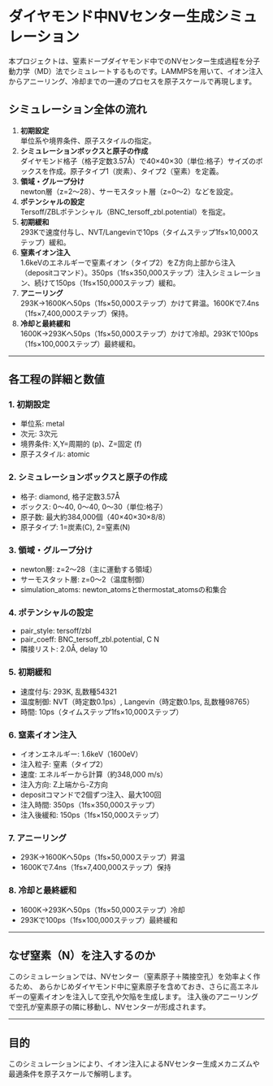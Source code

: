 

# ダイヤモンド中NVセンター生成シミュレーション

本プロジェクトは、窒素ドープダイヤモンド中でのNVセンター生成過程を分子動力学（MD）法でシミュレートするものです。LAMMPSを用いて、イオン注入からアニーリング、冷却までの一連のプロセスを原子スケールで再現します。

## シミュレーション全体の流れ

1. **初期設定**  
	単位系や境界条件、原子スタイルの指定。
2. **シミュレーションボックスと原子の作成**  
	ダイヤモンド格子（格子定数3.57Å）で40×40×30（単位:格子）サイズのボックスを作成。原子タイプ1（炭素）、タイプ2（窒素）を定義。
3. **領域・グループ分け**  
	newton層（z=2～28）、サーモスタット層（z=0～2）などを設定。
4. **ポテンシャルの設定**  
	Tersoff/ZBLポテンシャル（BNC_tersoff_zbl.potential）を指定。
5. **初期緩和**  
	293Kで速度付与し、NVT/Langevinで10ps（タイムステップ1fs×10,000ステップ）緩和。
6. **窒素イオン注入**  
	1.6keVのエネルギーで窒素イオン（タイプ2）をZ方向上部から注入（depositコマンド）。350ps（1fs×350,000ステップ）注入シミュレーション、続けて150ps（1fs×150,000ステップ）緩和。
7. **アニーリング**  
	293K→1600Kへ50ps（1fs×50,000ステップ）かけて昇温。1600Kで7.4ns（1fs×7,400,000ステップ）保持。
8. **冷却と最終緩和**  
	1600K→293Kへ50ps（1fs×50,000ステップ）かけて冷却。293Kで100ps（1fs×100,000ステップ）最終緩和。

---

## 各工程の詳細と数値

### 1. 初期設定
- 単位系: metal
- 次元: 3次元
- 境界条件: X,Y=周期的 (p)、Z=固定 (f)
- 原子スタイル: atomic

### 2. シミュレーションボックスと原子の作成
- 格子: diamond, 格子定数3.57Å
- ボックス: 0～40, 0～40, 0～30（単位:格子）
- 原子数: 最大約384,000個（40×40×30×8/8）
- 原子タイプ: 1=炭素(C), 2=窒素(N)

### 3. 領域・グループ分け
- newton層: z=2～28（主に運動する領域）
- サーモスタット層: z=0～2（温度制御）
- simulation_atoms: newton_atomsとthermostat_atomsの和集合

### 4. ポテンシャルの設定
- pair_style: tersoff/zbl
- pair_coeff: BNC_tersoff_zbl.potential, C N
- 隣接リスト: 2.0Å, delay 10

### 5. 初期緩和
- 速度付与: 293K, 乱数種54321
- 温度制御: NVT（時定数0.1ps）, Langevin（時定数0.1ps, 乱数種98765）
- 時間: 10ps（タイムステップ1fs×10,000ステップ）

### 6. 窒素イオン注入
- イオンエネルギー: 1.6keV（1600eV）
- 注入粒子: 窒素（タイプ2）
- 速度: エネルギーから計算（約348,000 m/s）
- 注入方向: Z上端から-Z方向
- depositコマンドで2個ずつ注入、最大100回
- 注入時間: 350ps（1fs×350,000ステップ）
- 注入後緩和: 150ps（1fs×150,000ステップ）

### 7. アニーリング
- 293K→1600Kへ50ps（1fs×50,000ステップ）昇温
- 1600Kで7.4ns（1fs×7,400,000ステップ）保持

### 8. 冷却と最終緩和
- 1600K→293Kへ50ps（1fs×50,000ステップ）冷却
- 293Kで100ps（1fs×100,000ステップ）最終緩和

---

## なぜ窒素（N）を注入するのか

このシミュレーションでは、NVセンター（窒素原子＋隣接空孔）を効率よく作るため、
あらかじめダイヤモンド中に窒素原子を含めておき、さらに高エネルギーの窒素イオンを注入して空孔や欠陥を生成します。
注入後のアニーリングで空孔が窒素原子の隣に移動し、NVセンターが形成されます。

---

## 目的

このシミュレーションにより、イオン注入によるNVセンター生成メカニズムや最適条件を原子スケールで解明します。
